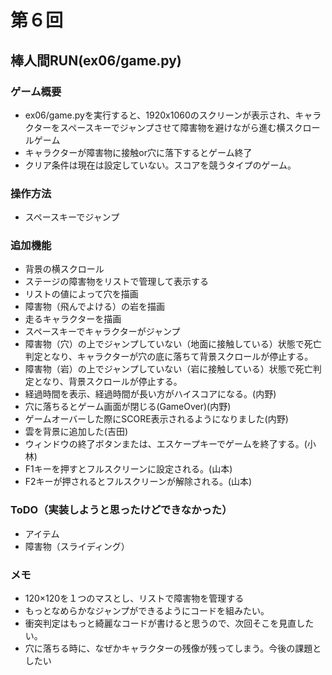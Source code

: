 # 第６回
## 棒人間RUN(ex06/game.py)
### ゲーム概要
- ex06/game.pyを実行すると、1920x1060のスクリーンが表示され、キャラクターをスペースキーでジャンプさせて障害物を避けながら進む横スクロールゲーム
- キャラクターが障害物に接触or穴に落下するとゲーム終了
- クリア条件は現在は設定していない。スコアを競うタイプのゲーム。
### 操作方法
- スペースキーでジャンプ
### 追加機能
- 背景の横スクロール
- ステージの障害物をリストで管理して表示する
- リストの値によって穴を描画
- 障害物（飛んでよける）の岩を描画
- 走るキャラクターを描画
- スペースキーでキャラクターがジャンプ
- 障害物（穴）の上でジャンプしていない（地面に接触している）状態で死亡判定となり、キャラクターが穴の底に落ちて背景スクロールが停止する。
- 障害物（岩）の上でジャンプしていない（岩に接触している）状態で死亡判定となり、背景スクロールが停止する。
- 経過時間を表示、経過時間が長い方がハイスコアになる。(内野)
- 穴に落ちるとゲーム画面が閉じる(GameOver)(内野)
- ゲームオーバーした際にSCORE表示されるようになりました(内野)
- 雲を背景に追加した(吉田)
- ウィンドウの終了ボタンまたは、エスケープキーでゲームを終了する。(小林)
- F1キーを押すとフルスクリーンに設定される。(山本)
- F2キーが押されるとフルスクリーンが解除される。(山本)

### ToDO（実装しようと思ったけどできなかった）
- アイテム
- 障害物（スライディング）
### メモ
- 120×120を１つのマスとし、リストで障害物を管理する
- もっとなめらかなジャンプができるようにコードを組みたい。
- 衝突判定はもっと綺麗なコードが書けると思うので、次回そこを見直したい。
- 穴に落ちる時に、なぜかキャラクターの残像が残ってしまう。今後の課題としたい
